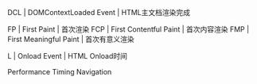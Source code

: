 





DCL | DOMContextLoaded Event | HTML主文档渲染完成

FP | First Paint | 首次渲染
FCP | First Contentful Paint | 首次内容渲染
FMP | First Meaningful Paint | 首次有意义渲染

L | Onload Event | HTML Onload时间


Performance
  Timing
  Navigation